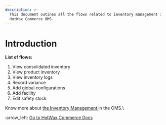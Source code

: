 ```yaml
---
description: >-
  This document outines all the flows related to inventory management in the
  HotWax Commerce OMS.
---
```


# Introduction

**List of flows:**

1. View consolidated inventory
2. View product inventory
3. View inventory logs
4. Record variance
5. Add global configurations
6. Add facility&#x20;
7. Edit safety stock



Know more about [the Inventory Management ](http://127.0.0.1:5000/s/oLmQzGATywYkwiU9sCat/warehouse/inventory-management)in the OMS.\


:arrow\_left: [Go to HotWax Commerce Docs](http://127.0.0.1:5000/o/l53nGvPQLhOHrKCP9HTG/s/TefRnbhmBjhScpq172vl/)
